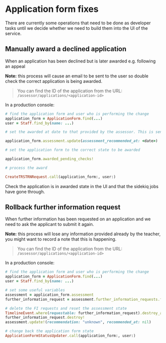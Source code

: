 # Application form fixes

There are currently some operations that need to be done as developer tasks until we decide whether we need to build them into the UI of the service.

## Manually award a declined application

When an application has been declined but is later awarded e.g. following an appeal

**Note:** this process will cause an email to be sent to the user so double check the correct application is being awarded.

> You can find the ID of the application from the URL: `/assessor/applications/<application-id>`

In a production console:

```ruby
# find the application form and user who is performing the change
application_form = ApplicationForm.find(...)
user = Staff.find_by(name: ...)

# set the awarded at date to that provided by the assessor. This is sent to DQT and will form part of the teacher record

application_form.assessment.update(assessment_recommended_at: <date>)

# set the application form to the correct state to be awarded

application_form.awarded_pending_checks!

# process the award

CreateTRSTRNRequest.call(application_form:, user:)
```

Check the application is in awarded state in the UI and that the sidekiq jobs have gone through.

## Rollback further information request

When further information has been requested on an application and we need to ask the applicant to submit it again.

**Note:** this process will lose any information provided already by the teacher, you might want to record a note that this is happening.

> You can find the ID of the application from the URL: `/assessor/applications/<application-id>`

In a production console:

```ruby
# find the application form and user who is performing the change
application_form = ApplicationForm.find(...)
user = Staff.find_by(name: ...)

# set some useful variables
assessment = application_form.assessment
further_information_request = assessment.further_information_requests.first

# delete the FI requests and reset the assessment state
TimelineEvent.where(requestable: further_information_request).destroy_all
further_information_request.destroy!
assessment.update!(recommendation: "unknown", recommended_at: nil)

# change back the application form state
ApplicationFormStatusUpdater.call(application_form:, user:)
```

